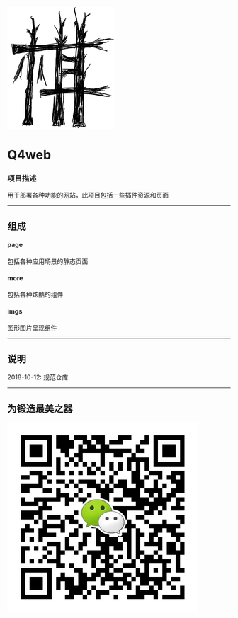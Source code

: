 ﻿[![sites](adv/Qi.png)](http://www.qitas.cn)

# Q4web

### 项目描述

用于部署各种功能的网站，此项目包括一些插件资源和页面

---

## 组成

####  page

包括各种应用场景的静态页面

####  more

包括各种炫酷的组件

####  imgs

图形图片呈现组件


---
## 说明

2018-10-12: 规范仓库

---
## 为锻造最美之器
[![sites](adv/qitas.jpg)](http://www.qitas.cn)

